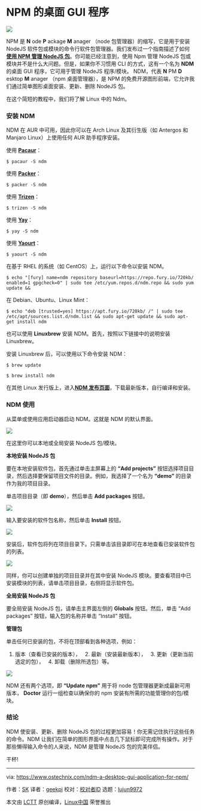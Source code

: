 NPM 的桌面 GUI 程序
======

![](https://www.ostechnix.com/wp-content/uploads/2018/04/ndm-3-720x340.png)

NPM 是 **N** ode **P** ackage **M** anager （node 包管理器）的缩写，它是用于安装 NodeJS 软件包或模块的命令行软件包管理器。我们发布过一个指南描述了如何[**使用 NPM 管理 NodeJS 包**][1]。你可能已经注意到，使用 Npm 管理 NodeJS 包或模块并不是什么大问题。但是，如果你不习惯用 CLI 的方式，这有一个名为 **NDM** 的桌面 GUI 程序，它可用于管理 NodeJS 程序/模块。 NDM，代表 **N** PM **D** esktop **M** anager （npm 桌面管理器），是 NPM 的免费开源图形前端，它允许我们通过简单图形桌面安装、更新、删除 NodeJS 包。

在这个简短的教程中，我们将了解 Linux 中的 Ndm。

### 安装 NDM

NDM 在 AUR 中可用，因此你可以在 Arch Linux 及其衍生版（如 Antergos 和 Manjaro Linux）上使用任何 AUR 助手程序安装。

使用 [**Pacaur**][2]：
```
$ pacaur -S ndm

```

使用 [**Packer**][3]：
```
$ packer -S ndm

```

使用 [**Trizen**][4]：
```
$ trizen -S ndm

```

使用 [**Yay**][5]：
```
$ yay -S ndm

```

使用 [**Yaourt**][6]：
```
$ yaourt -S ndm

```

在基于 RHEL 的系统（如 CentOS）上，运行以下命令以安装 NDM。
```
$ echo "[fury] name=ndm repository baseurl=https://repo.fury.io/720kb/ enabled=1 gpgcheck=0" | sudo tee /etc/yum.repos.d/ndm.repo && sudo yum update &&

```

在 Debian、Ubuntu、Linux Mint：
```
$ echo "deb [trusted=yes] https://apt.fury.io/720kb/ /" | sudo tee /etc/apt/sources.list.d/ndm.list && sudo apt-get update && sudo apt-get install ndm

```

也可以使用 **Linuxbrew** 安装 NDM。首先，按照以下链接中的说明安装 Linuxbrew。

安装 Linuxbrew 后，可以使用以下命令安装 NDM：
```
$ brew update

$ brew install ndm

```

在其他 Linux 发行版上，进入[**NDM 发布页面**][7]，下载最新版本，自行编译和安装。

### NDM 使用

从菜单或使用应用启动器启动 NDM。这就是 NDM 的默认界面。

![][9]

在这里你可以本地或全局安装 NodeJS 包/模块。

**本地安装 NodeJS 包**

要在本地安装软件包，首先通过单击主屏幕上的 **“Add projects”** 按钮选择项目目录，然后选择要保留项目文件的目录。例如，我选择了一个名为 **“demo”** 的目录作为我的项目目录。

单击项目目录（即 **demo**），然后单击 **Add packages** 按钮。

![][10]

输入要安装的软件包名称，然后单击 **Install** 按钮。

![][11]

安装后，软件包将列在项目目录下。只需单击该目录即可在本地查看已安装软件包的列表。

![][12]

同样，你可以创建单独的项目目录并在其中安装 NodeJS 模块。要查看项目中已安装模块的列表，请单击项目目录，右侧将显示软件包。

**全局安装 NodeJS 包**

要全局安装 NodeJS 包，请单击主界面左侧的 **Globals** 按钮。然后，单击 “Add packages” 按钮，输入包的名称并单击 “Install” 按钮。

**管理包**

单击任何已安装的包，不将在顶部看到各种选项，例如：

  1. 版本（查看已安装的版本），
  2. 最新（安装最新版本），
  3. 更新（更新当前选定的包），
  4. 卸载（删除所选包）等。



![][13]

NDM 还有两个选项，即 **“Update npm”** 用于将 node 包管理器更新成最新可用版本， **Doctor** 运行一组检查以确保你的 npm 安装有所需的功能管理你的包/模块。

### 结论

NDM 使安装、更新、删除 NodeJS 包的过程更加容易！你无需记住执行这些任务的命令。NDM 让我们在简单的图形界面中点击几下鼠标即可完成所有操作。对于那些懒得输入命令的人来说，NDM 是管理 NodeJS 包的完美伴侣。

干杯!



--------------------------------------------------------------------------------

via: https://www.ostechnix.com/ndm-a-desktop-gui-application-for-npm/

作者：[SK][a]
译者：[geekpi](https://github.com/geekpi)
校对：[校对者ID](https://github.com/校对者ID)
选题：[lujun9972](https://github.com/lujun9972)

本文由 [LCTT](https://github.com/LCTT/TranslateProject) 原创编译，[Linux中国](https://linux.cn/) 荣誉推出

[a]:https://www.ostechnix.com/author/sk/
[1]:https://www.ostechnix.com/manage-nodejs-packages-using-npm/
[2]:https://www.ostechnix.com/install-pacaur-arch-linux/
[3]:https://www.ostechnix.com/install-packer-arch-linux-2/
[4]:https://www.ostechnix.com/trizen-lightweight-aur-package-manager-arch-based-systems/
[5]:https://www.ostechnix.com/yay-found-yet-another-reliable-aur-helper/
[6]:https://www.ostechnix.com/install-yaourt-arch-linux/
[7]:https://github.com/720kb/ndm/releases
[8]:data:image/gif;base64,R0lGODlhAQABAIAAAAAAAP///yH5BAEAAAAALAAAAAABAAEAAAIBRAA7
[9]:http://www.ostechnix.com/wp-content/uploads/2018/04/ndm-1.png
[10]:http://www.ostechnix.com/wp-content/uploads/2018/04/ndm-5-1.png
[11]:http://www.ostechnix.com/wp-content/uploads/2018/04/ndm-6.png
[12]:http://www.ostechnix.com/wp-content/uploads/2018/04/ndm-7.png
[13]:http://www.ostechnix.com/wp-content/uploads/2018/04/ndm-8.png
